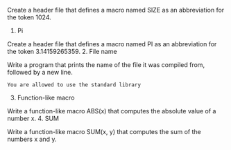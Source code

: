 Create a header file that defines a macro named SIZE as an abbreviation for the token 1024.
1. Pi

Create a header file that defines a macro named PI as an abbreviation for the token 3.14159265359.
2. File name

Write a program that prints the name of the file it was compiled from, followed by a new line.

    You are allowed to use the standard library

3. Function-like macro

Write a function-like macro ABS(x) that computes the absolute value of a number x.
4. SUM

Write a function-like macro SUM(x, y) that computes the sum of the numbers x and y.
